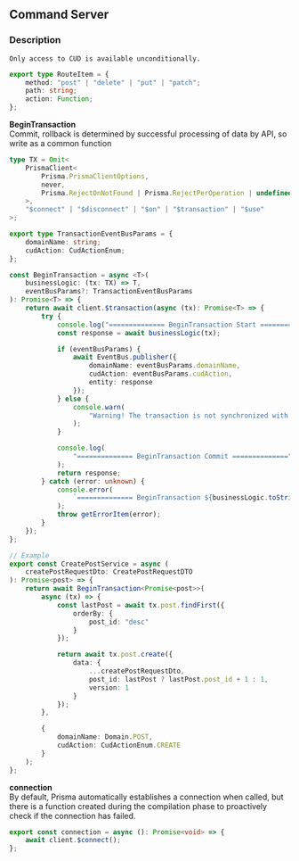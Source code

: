 ## Command Server

### Description

`Only access to CUD is available unconditionally.`

```typescript
export type RouteItem = {
    method: "post" | "delete" | "put" | "patch";
    path: string;
    action: Function;
};
```

**BeginTransaction**\
Commit, rollback is determined by successful processing of data by API, so write as a common function

```typescript
type TX = Omit<
    PrismaClient<
        Prisma.PrismaClientOptions,
        never,
        Prisma.RejectOnNotFound | Prisma.RejectPerOperation | undefined
    >,
    "$connect" | "$disconnect" | "$on" | "$transaction" | "$use"
>;

export type TransactionEventBusParams = {
    domainName: string;
    cudAction: CudActionEnum;
};

const BeginTransaction = async <T>(
    businessLogic: (tx: TX) => T,
    eventBusParams?: TransactionEventBusParams
): Promise<T> => {
    return await client.$transaction(async (tx): Promise<T> => {
        try {
            console.log("============== BeginTransaction Start ==============");
            const response = await businessLogic(tx);

            if (eventBusParams) {
                await EventBus.publisher({
                    domainName: eventBusParams.domainName,
                    cudAction: eventBusParams.cudAction,
                    entity: response
                });
            } else {
                console.warn(
                    "Warning! The transaction is not synchronized with the Query server."
                );
            }

            console.log(
                "============== BeginTransaction Commit =============="
            );
            return response;
        } catch (error: unknown) {
            console.error(
                `============== BeginTransaction ${businessLogic.toString()} is RollBack ==============`
            );
            throw getErrorItem(error);
        }
    });
};

// Example
export const CreatePostService = async (
    createPostRequestDto: CreatePostRequestDTO
): Promise<post> => {
    return await BeginTransaction<Promise<post>>(
        async (tx) => {
            const lastPost = await tx.post.findFirst({
                orderBy: {
                    post_id: "desc"
                }
            });

            return await tx.post.create({
                data: {
                    ...createPostRequestDto,
                    post_id: lastPost ? lastPost.post_id + 1 : 1,
                    version: 1
                }
            });
        },

        {
            domainName: Domain.POST,
            cudAction: CudActionEnum.CREATE
        }
    );
};
```

**connection**\
By default, Prisma automatically establishes a connection when called, but there is a function created during the compilation phase to proactively check if the connection has failed.

```typescript
export const connection = async (): Promise<void> => {
    await client.$connect();
};
```
